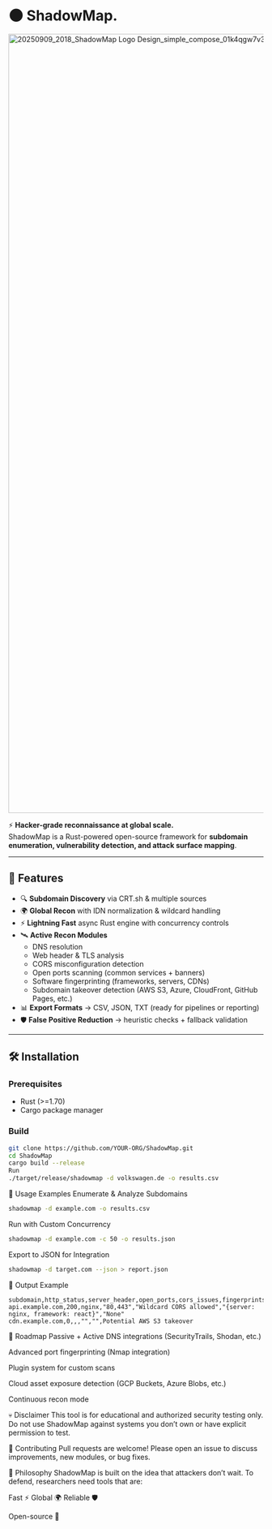 # 🌑 ShadowMap.
<img width="1024" height="1536" alt="20250909_2018_ShadowMap Logo Design_simple_compose_01k4qgw7v3e6ttp28pvckddh9y-min" src="https://github.com/user-attachments/assets/95d39e5e-d51c-4eb4-9053-2db1e1042410" />

⚡ **Hacker-grade reconnaissance at global scale.**  
ShadowMap is a Rust-powered open-source framework for **subdomain enumeration, vulnerability detection, and attack surface mapping**.  

---

## 🚀 Features  

- 🔍 **Subdomain Discovery** via CRT.sh & multiple sources  
- 🌍 **Global Recon** with IDN normalization & wildcard handling  
- ⚡ **Lightning Fast** async Rust engine with concurrency controls  
- 🛰 **Active Recon Modules**  
  - DNS resolution  
  - Web header & TLS analysis  
  - CORS misconfiguration detection  
  - Open ports scanning (common services + banners)  
  - Software fingerprinting (frameworks, servers, CDNs)  
  - Subdomain takeover detection (AWS S3, Azure, CloudFront, GitHub Pages, etc.)  
- 📊 **Export Formats** → CSV, JSON, TXT (ready for pipelines or reporting)  
- 🛡 **False Positive Reduction** → heuristic checks + fallback validation  

---

## 🛠 Installation  

### Prerequisites  
- Rust (>=1.70)  
- Cargo package manager  

### Build  
```bash
git clone https://github.com/YOUR-ORG/ShadowMap.git
cd ShadowMap
cargo build --release
Run
./target/release/shadowmap -d volkswagen.de -o results.csv
````

🎯 Usage Examples
Enumerate & Analyze Subdomains
```bash
shadowmap -d example.com -o results.csv
```

Run with Custom Concurrency
```bash
shadowmap -d example.com -c 50 -o results.json
```
Export to JSON for Integration

```bash
shadowmap -d target.com --json > report.json
```

📂 Output Example

```csv
subdomain,http_status,server_header,open_ports,cors_issues,fingerprints,takeover_risks
api.example.com,200,nginx,"80,443","Wildcard CORS allowed","{server: nginx, framework: react}","None"
cdn.example.com,0,,,"","",Potential AWS S3 takeover
```

🤖 Roadmap
 Passive + Active DNS integrations (SecurityTrails, Shodan, etc.)

 Advanced port fingerprinting (Nmap integration)

 Plugin system for custom scans

 Cloud asset exposure detection (GCP Buckets, Azure Blobs, etc.)

 Continuous recon mode

💀 Disclaimer
This tool is for educational and authorized security testing only.
Do not use ShadowMap against systems you don’t own or have explicit permission to test.

🌟 Contributing
Pull requests are welcome! Please open an issue to discuss improvements, new modules, or bug fixes.

🧭 Philosophy
ShadowMap is built on the idea that attackers don’t wait.
To defend, researchers need tools that are:

Fast ⚡
Global 🌍
Reliable 🛡

Open-source 🤝
